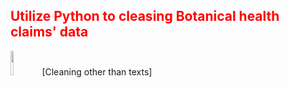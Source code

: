 <h2 style='color:red'> Utilize Python to cleasing Botanical health claims' data </h2> 

<img src="https://user-images.githubusercontent.com/65596664/154809596-a7527236-4775-4832-bf69-7eba010c968a.png" width=10% height=10%>[Cleaning other than texts]

